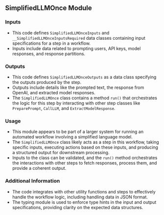 ## SimplifiedLLMOnce Module

### Inputs
- This code defines `SimplifiedLLMOnceInputs` and `__SimplifiedLLMOnceInputsRequired` data classes containing input specifications for a step in a workflow.
- Inputs include data related to prompting users, API keys, model responses, and response partitions.

### Outputs
- This code defines `SimplifiedLLMOnceOutputs` as a data class specifying the outputs produced by the step.
- Outputs include details like the prompted text, the response from OpenAI, and extracted model responses.
- The `SimplifiedLLMOnce` class contains a method `run()` that orchestrates the logic for this step by interacting with other step classes like `PreparePrompt`, `CallLLM`, and `ExtractModelResponse`.

### Usage
- This module appears to be part of a larger system for running an automated workflow involving a simplified language model.
- The `SimplifiedLLMOnce` class likely acts as a step in this workflow, taking specific inputs, executing actions based on these inputs, and producing a structured output for downstream processing.
- Inputs to the class can be validated, and the `run()` method orchestrates the interactions with other steps to fetch responses, process them, and provide a coherent output.

### Additional Information
- The code integrates with other utility functions and steps to effectively handle the workflow logic, including handling data in JSON format.
- The typing module is used to enforce type hints in the input and output specifications, providing clarity on the expected data structures.